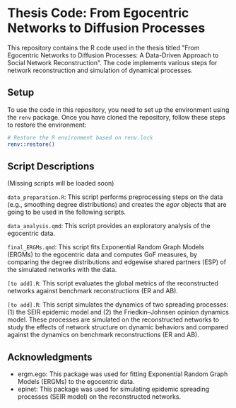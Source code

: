 # Thesis Code: From Egocentric Networks to Diffusion Processes

This repository contains the R code used in the thesis titled "From Egocentric Networks to Diffusion Processes: A Data-Driven Approach to Social Network Reconstruction". The code implements various steps for network reconstruction and simulation of dynamical processes.

## Setup

To use the code in this repository, you need to set up the environment using the `renv` package. Once you have cloned the repository, follow these steps to restore the environment:

```bash
# Restore the R environment based on renv.lock
renv::restore()
```

## Script Descriptions

(Missing scripts will be loaded soon)

```data_preparation.R```: This script performs preprocessing steps on the data (e.g., smoothing degree distributions) and creates the _egor_ objects that are going to be used in the following scripts.

```data_analysis.qmd```: This script provides an exploratory analysis of the egocentric data.

```final_ERGMs.qmd```: This script fits Exponential Random Graph Models (ERGMs) to the egocentric data and computes GoF measures, by comparing the degree distributions and edgewise shared partners (ESP) of the simulated networks with the data.

```[to add].R```: This script evaluates the global metrics of the reconstructed networks against benchmark reconstructions (ER and AB).

```[to add].R```: This script simulates the dynamics of two spreading processes: (1) the SEIR epidemic model and (2) the Friedkin–Johnsen opinion dynamics model. These processes are simulated on the reconstructed networks to study the effects of network structure on dynamic behaviors and compared against the dynamics on benchmark reconstructions (ER and AB).



## Acknowledgments
- ergm.ego: This package was used for fitting Exponential Random Graph Models (ERGMs) to the egocentric data.
- epinet: This package was used for simulating epidemic spreading processes (SEIR model) on the reconstructed networks.
